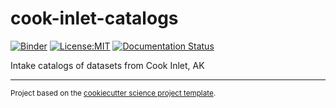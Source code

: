 cook-inlet-catalogs
==============================
[![Binder](https://img.shields.io/static/v1.svg?logo=Jupyter&label=Binder&message=Binder&color=blue&style=for-the-badge)](https://mybinder.org/v2/gh/axiom-data-science/cook-inlet-catalogs/HEAD?labpath=docs%2Fdemo_notebooks%2Fdrifters_ecofoci.ipynb)
[![License:MIT](https://img.shields.io/badge/License-MIT-lightgray.svg?style=flt-square)](https://opensource.org/licenses/MIT)
[![Documentation Status](https://readthedocs.org/projects/cook-inlet-catalogs/badge/?version=latest)](https://cook-inlet-catalogs.readthedocs.io/en/latest/?badge=latest)


Intake catalogs of datasets from Cook Inlet, AK

--------

<p><small>Project based on the <a target="_blank" href="https://github.com/jbusecke/cookiecutter-science-project">cookiecutter science project template</a>.</small></p>

